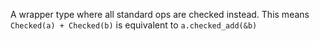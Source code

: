 A wrapper type  where all standard ops are checked instead.
This means `Checked(a) + Checked(b)` is equivalent to `a.checked_add(&b)`

